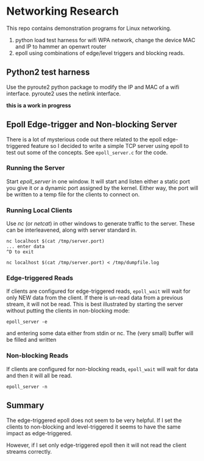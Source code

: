 # Networking Research
This repo contains demonstration programs for Linux networking.

1. python load test harness for wifi WPA network, change the device MAC and IP to hammer an openwrt router
2. epoll using combinations of edge/level triggers and blocking reads.

## Python2 test harness
Use the pyroute2 python package to modify the IP and MAC of a wifi interface.  pyroute2 uses the netlink interface.

**this is a work in progress**

## Epoll Edge-trigger and Non-blocking Server
There is a lot of mysterious code out there related to the epoll edge-triggered
feature so I decided to write a simple TCP server using epoll to test out some
of the concepts.  See `epoll_server.c` for the code.

### Running the Server
Start *epoll_server* in one window.  It will start and listen either a static port you give
it or a dynamic port assigned by the kernel.  Either way, the port will be
written to a temp file for the clients to connect on.


### Running Local Clients
Use *nc* (or *netcat*) in other windows to generate traffic to the server.
These can be interleavened, along with server standard in.

```
nc localhost $(cat /tmp/server.port)
... enter data 
^D to exit
```

```
nc localhost $(cat /tmp/server.port) < /tmp/dumpfile.log
```

### Edge-triggered Reads
If clients are configured for edge-triggered reads, `epoll_wait` will wait for
only NEW data from the client.  If there is un-read data from a previous
stream, it will not be read.  This is best illustrated by starting the server
without putting the clients in non-blocking mode:

```
epoll_server -e
```

and entering some data either from stdin or nc.  The (very small) buffer will
be filled and written

### Non-blocking Reads
If clients are configured for non-blocking reads, `epoll_wait` will wait for
data and then it will all be read.

```
epoll_server -n
```

## Summary
The edge-triggered epoll does not seem to be very helpful.  If I set the
clients to non-blocking and level-triggered it seems to have the same impact as
edge-triggered. 

However, if I set only edge-triggered epoll then it will not read the client
streams correctly.

